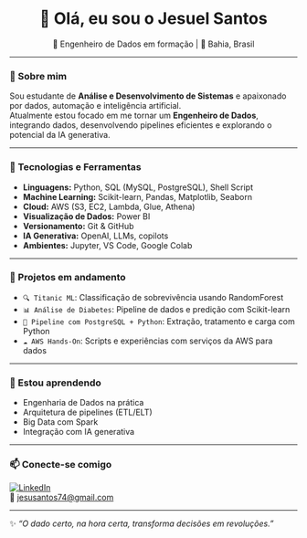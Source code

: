 <h1 align="center">👋 Olá, eu sou o Jesuel Santos</h1>

<p align="center">
  🎯 Engenheiro de Dados em formação | 📍 Bahia, Brasil
</p>

---

### 📌 Sobre mim

Sou estudante de **Análise e Desenvolvimento de Sistemas** e apaixonado por dados, automação e inteligência artificial.  
Atualmente estou focado em me tornar um **Engenheiro de Dados**, integrando dados, desenvolvendo pipelines eficientes e explorando o potencial da IA generativa.

---

### 💼 Tecnologias e Ferramentas

- **Linguagens:** Python, SQL (MySQL, PostgreSQL), Shell Script
- **Machine Learning:** Scikit-learn, Pandas, Matplotlib, Seaborn
- **Cloud:** AWS (S3, EC2, Lambda, Glue, Athena)
- **Visualização de Dados:** Power BI
- **Versionamento:** Git & GitHub
- **IA Generativa:** OpenAI, LLMs, copilots
- **Ambientes:** Jupyter, VS Code, Google Colab

---

### 🔧 Projetos em andamento

- `🔍 Titanic ML`: Classificação de sobrevivência usando RandomForest
- `📊 Análise de Diabetes`: Pipeline de dados e predição com Scikit-learn
- `🚀 Pipeline com PostgreSQL + Python`: Extração, tratamento e carga com Python
- `☁️ AWS Hands-On`: Scripts e experiências com serviços da AWS para dados

---

### 🧠 Estou aprendendo

- Engenharia de Dados na prática
- Arquitetura de pipelines (ETL/ELT)
- Big Data com Spark
- Integração com IA generativa

---

### 📫 Conecte-se comigo

[![LinkedIn](https://img.shields.io/badge/LinkedIn-blue?style=flat&logo=linkedin&logoColor=white)](https://www.linkedin.com/in/jesuel-santos)  
📧 jesusantos74@gmail.com

---

✨ *“O dado certo, na hora certa, transforma decisões em revoluções.”*
